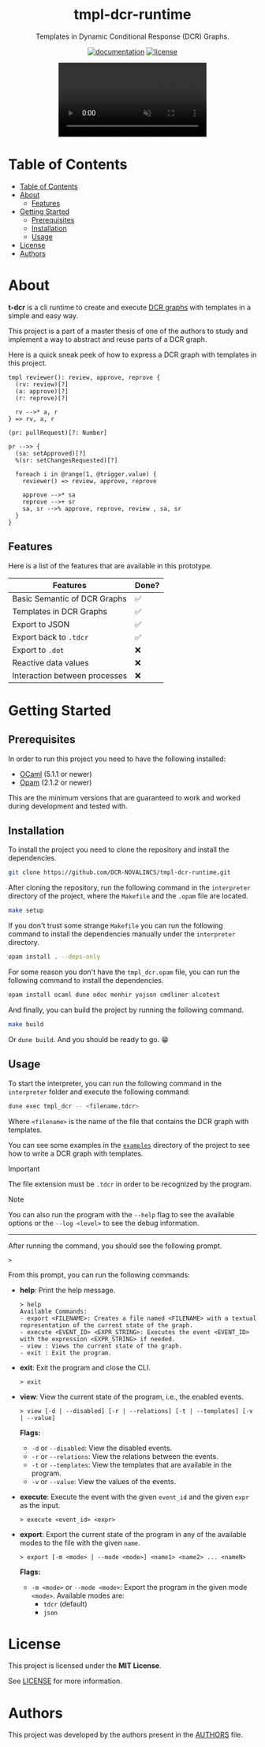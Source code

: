 
<div align="center">
  <h1>tmpl-dcr-runtime</h1>
  <p>
    Templates in Dynamic Conditional Response (DCR) Graphs.
  </p>


  [![documentation](https://img.shields.io/badge/documentation-unavailable-red)]("")
  [![license](https://img.shields.io/badge/license-MIT-green)](https://github.com/DCR-NOVALINCS/tmpl-dcr-runtime/blob/main/LICENSE)
  
  <video src="assets/demo.mp4" placeholder="" autoplay loop controls muted title="Demonstration of the project">
    Sorry, your browser doesn't support HTML 5 video.
  </video>
</div> 

# Table of Contents

- [Table of Contents](#table-of-contents)
- [About](#about)
  - [Features](#features)
- [Getting Started](#getting-started)
  - [Prerequisites](#prerequisites)
  - [Installation](#installation)
  - [Usage](#usage)
- [License](#license)
- [Authors](#authors)

# About 

**t-dcr** is a cli runtime to create and execute [DCR graphs]() with templates in a simple and easy way. 

This project is a part of a master thesis of one of the authors to study and implement a way to abstract and reuse parts of a DCR graph. 

<!-- TODO: Put a complex-ish example -->

Here is a quick sneak peek of how to express a DCR graph with templates in this project.

```
tmpl reviewer(): review, approve, reprove {
  (rv: review)[?]
  (a: approve)[?]
  (r: reprove)[?]

  rv -->* a, r
} => rv, a, r

(pr: pullRequest)[?: Number]

pr -->> {
  (sa: setApproved)[?]
  %(sr: setChangesRequested)[?]

  foreach i in @range(1, @trigger.value) {
    reviewer() => review, approve, reprove

    approve -->* sa
    reprove -->+ sr
    sa, sr -->% approve, reprove, review , sa, sr
  }
}
```

## Features

Here is a list of the features that are available in this prototype.

| Features                      | Done? |
| ----------------------------- | ----- |
| Basic Semantic of DCR Graphs  | ✅     |
| Templates in DCR Graphs       | ✅     |
| Export to JSON                | ✅     |
| Export back to `.tdcr`        | ✅     |
| Export to `.dot`              | ❌     |
| Reactive data values          | ❌     |
| Interaction between processes | ❌     |

# Getting Started

## Prerequisites

In order to run this project you need to have the following installed:

- [OCaml](https://ocaml.org/docs/install.html) (5.1.1 or newer)
- [Opam](https://opam.ocaml.org/doc/Install.html) (2.1.2 or newer)

This are the minimum versions that are guaranteed to work and worked during development and tested with. 

## Installation

To install the project you need to clone the repository and install the dependencies. 

```bash
git clone https://github.com/DCR-NOVALINCS/tmpl-dcr-runtime.git
```

After cloning the repository, run the following command in the `interpreter` directory of the project, where the `Makefile` and the `.opam` file are located.

```bash
make setup
```

If you don't trust some strange `Makefile` you can run the following command to install the dependencies manually under the `interpreter` directory.

```bash
opam install . --deps-only
``` 

For some reason you don't have the `tmpl_dcr.opam` file, you can run the following command to install the dependencies.

```bash
opam install ocaml dune odoc menhir yojson cmdliner alcotest
```

And finally, you can build the project by running the following command.

```bash
make build
```

Or `dune build`. And you should be ready to go. 😁 

## Usage

To start the interpreter, you can run the following command in the `interpreter` folder and execute the following command:

```bash
dune exec tmpl_dcr -- <filename.tdcr>
```

Where `<filename>` is the name of the file that contains the DCR graph with templates.

You can see some examples in the [`examples`](/examples) directory of the project to see how to write a DCR graph with templates.

>[!IMPORTANT] 
> The file extension must be `.tdcr` in order to be recognized by the program.

> [!NOTE]
> You can also run the program with the `--help` flag to see the available options or the `--log <level>` to see the debug information. 

---

After running the command, you should see the following prompt.

```
> 
```

From this prompt, you can run the following commands:
<!-- TODO: for each command, show a gif to illustrate to command -->

- **help**: Print the help message.
  ```
  > help
  Available Commands:
  - export <FILENAME>: Creates a file named <FILENAME> with a textual representation of the current state of the graph.
  - execute <EVENT_ID> <EXPR_STRING>: Executes the event <EVENT_ID> with the expression <EXPR_STRING> if needed.
  - view : Views the current state of the graph.
  - exit : Exit the program.
  ```

- **exit**: Exit the program and close the CLI.
  ```
  > exit
  ```

- **view**: View the current state of the program, i.e., the enabled events.
  ```
  > view [-d | --disabled] [-r | --relations] [-t | --templates] [-v | --value]
  ```
  **Flags:**
  - `-d` or `--disabled`: View the disabled events.
  - `-r` or `--relations`: View the relations between the events.
  - `-t` or `--templates`: View the templates that are available in the program.
  - `-v` or `--value`: View the values of the events.

- **execute**: Execute the event with the given `event_id` and the given `expr` as the input.
  ```
  > execute <event_id> <expr>
  ```

- **export**: Export the current state of the program in any of the available modes to the file with the given `name`.
  ```
  > export [-m <mode> | --mode <mode>] <name1> <name2> ... <nameN>
  ```
  **Flags:**
  - `-m <mode>` or `--mode <mode>`: Export the program in the given mode `<mode>`. Available modes are:
    - `tdcr` (default)
    <!-- - `dot` -->
    - `json`

# License

This project is licensed under the **MIT License**.

See [LICENSE](https://github.com/DCR-NOVALINCS/tmpl-dcr-runtime/blob/main/LICENSE) for more information.

<!-- TODO: Add acknowledgements and references.  -->

# Authors

This project was developed by the authors present in the [AUTHORS](AUTHORS.md) file.